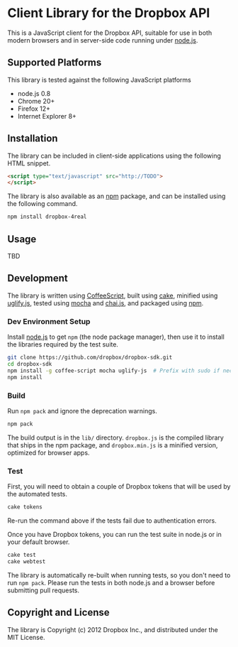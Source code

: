 # Client Library for the Dropbox API

This is a JavaScript client for the Dropbox API, suitable for use in both
modern browsers and in server-side code running under
[node.js](http://nodejs.org/).


## Supported Platforms

This library is tested against the following JavaScript platforms

* node.js 0.8
* Chrome 20+
* Firefox 12+
* Internet Explorer 8+


## Installation

The library can be included in client-side applications using the following
HTML snippet.

```html
<script type="text/javascript" src="http://TODO">
</script>
```

The library is also available as an [npm](http://npmjs.org/) package, and can
be installed using the following command.

```bash
npm install dropbox-4real
```


## Usage

TBD


## Development

The library is written using [CoffeeScript](http://coffeescript.org/), built
using [cake](http://coffeescript.org/documentation/docs/cake.html), minified
using [uglify.js](https://github.com/mishoo/UglifyJS/), tested using
[mocha](http://visionmedia.github.com/mocha/) and
[chai.js](http://chaijs.com/), and packaged using [npm](https://npmjs.org/).

### Dev Environment Setup

Install [node.js](http://nodejs.org/#download) to get `npm` (the node
package manager), then use it to install the libraries required by the test
suite.

```bash
git clone https://github.com/dropbox/dropbox-sdk.git
cd dropbox-sdk
npm install -g coffee-script mocha uglify-js  # Prefix with sudo if necessary.
npm install
```

### Build

Run `npm pack` and ignore the deprecation warnings.

```bash
npm pack
```

The build output is in the `lib/` directory. `dropbox.js` is the compiled
library that ships in the npm package, and `dropbox.min.js` is a minified
version, optimized for browser apps.

### Test

First, you will need to obtain a couple of Dropbox tokens that will be used by
the automated tests.

```bash
cake tokens
```

Re-run the command above if the tests fail due to authentication errors.

Once you have Dropbox tokens, you can run the test suite in node.js or in your
default browser.

```bash
cake test
cake webtest
```

The library is automatically re-built when running tests, so you don't need to
run `npm pack`. Please run the tests in both node.js and a browser before
submitting pull requests.


## Copyright and License

The library is Copyright (c) 2012 Dropbox Inc., and distributed under the MIT
License.

